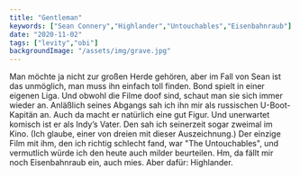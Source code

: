 ```yaml
---
title: "Gentleman"
keywords: ["Sean Connery","Highlander","Untouchables","Eisenbahnraub"]
date: "2020-11-02"
tags: ["levity","obi"]
backgroundImage: "/assets/img/grave.jpg"
---
```

Man möchte ja nicht zur großen Herde gehören, aber im Fall von Sean ist das unmöglich, man muss ihn einfach toll finden. Bond spielt in einer eigenen Liga. Und obwohl die Filme doof sind, schaut man sie sich immer wieder an. Anläßlich seines Abgangs sah ich ihn mir als russischen U-Boot-Kapitän an. Auch da macht er natürlich eine gut Figur. Und unerwartet komisch ist er als Indy’s Vater. Den sah ich seinerzeit sogar zweimal im Kino. (Ich glaube, einer von dreien mit dieser Auszeichnung.) Der einzige Film mit ihm, den ich richtig schlecht fand, war "The Untouchables", und vermutlich würde ich den heute auch milder beurteilen. Hm, da fällt mir noch Eisenbahnraub ein, auch mies.
Aber dafür: Highlander.